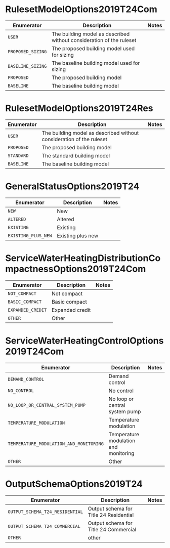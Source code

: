 # RulesetModelOptions2019T24Com
|    Enumerator     |                             Description                              | Notes |
|-------------------|----------------------------------------------------------------------|-------|
| `USER`            | The building model as described without consideration of the ruleset |       |
| `PROPOSED_SIZING` | The proposed building model used for sizing                          |       |
| `BASELINE_SIZING` | The baseline building model used for sizing                          |       |
| `PROPOSED`        | The proposed building model                                          |       |
| `BASELINE`        | The baseline building model                                          |       |

# RulesetModelOptions2019T24Res
| Enumerator |                             Description                              | Notes |
|------------|----------------------------------------------------------------------|-------|
| `USER`     | The building model as described without consideration of the ruleset |       |
| `PROPOSED` | The proposed building model                                          |       |
| `STANDARD` | The standard building model                                          |       |
| `BASELINE` | The baseline building model                                          |       |

# GeneralStatusOptions2019T24
|     Enumerator      |    Description    | Notes |
|---------------------|-------------------|-------|
| `NEW`               | New               |       |
| `ALTERED`           | Altered           |       |
| `EXISTING`          | Existing          |       |
| `EXISTING_PLUS_NEW` | Existing plus new |       |

# ServiceWaterHeatingDistributionCompactnessOptions2019T24Com
|    Enumerator     |   Description   | Notes |
|-------------------|-----------------|-------|
| `NOT_COMPACT`     | Not compact     |       |
| `BASIC_COMPACT`   | Basic compact   |       |
| `EXPANDED_CREDIT` | Expanded credit |       |
| `OTHER`           | Other           |       |

# ServiceWaterHeatingControlOptions2019T24Com
|               Enumerator                |              Description              | Notes |
|-----------------------------------------|---------------------------------------|-------|
| `DEMAND_CONTROL`                        | Demand control                        |       |
| `NO_CONTROL`                            | No control                            |       |
| `NO_LOOP_OR_CENTRAL_SYSTEM_PUMP`        | No loop or central system pump        |       |
| `TEMPERATURE_MODULATION`                | Temperature modulation                |       |
| `TEMPERATURE_MODULATION_AND_MONITORING` | Temperature modulation and monitoring |       |
| `OTHER`                                 | Other                                 |       |

# OutputSchemaOptions2019T24
|           Enumerator            |              Description               | Notes |
|---------------------------------|----------------------------------------|-------|
| `OUTPUT_SCHEMA_T24_RESIDENTIAL` | Output schema for Title 24 Residential |       |
| `OUTPUT_SCHEMA_T24_COMMERCIAL`  | Output schema for Title 24 Commercial  |       |
| `OTHER`                         | other                                  |       |

